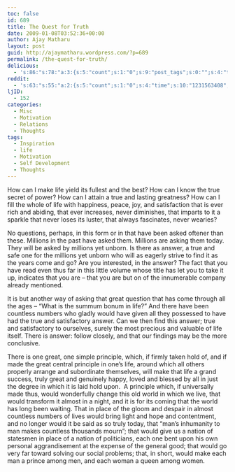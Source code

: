 ```yaml
---
toc: false
id: 689
title: The Quest for Truth
date: 2009-01-08T03:52:36+00:00
author: Ajay Matharu
layout: post
guid: http://ajaymatharu.wordpress.com/?p=689
permalink: /the-quest-for-truth/
delicious:
  - 's:86:"s:78:"a:3:{s:5:"count";s:1:"0";s:9:"post_tags";s:0:"";s:4:"time";s:10:"1231563407";}";";'
reddit:
  - 's:63:"s:55:"a:2:{s:5:"count";s:1:"0";s:4:"time";s:10:"1231563408";}";";'
ljID:
  - 152
categories:
  - Misc
  - Motivation
  - Relations
  - Thoughts
tags:
  - Inspiration
  - life
  - Motivation
  - Self Development
  - Thoughts
---
```

How can I make life yield its fullest and the best? How can I know the true secret of power? How can I attain a true and lasting greatness? How can I fill the whole of life with happiness, peace, joy, and satisfaction that is ever rich and abiding, that ever increases, never diminishes, that imparts to it a sparkle that never loses its luster, that always fascinates, never wearies?

No questions, perhaps, in this form or in that have been asked oftener than these. Millions in the past have asked them. Millions are asking them today. They will be asked by millions yet unborn. Is there as answer, a true and safe one for the millions yet unborn who will as eagerly strive to find it as the years come and go? Are you interested, in the answer? The fact that you have read even thus far in this little volume whose title has let you to take it up, indicates that you are &#8211; that you are but on of the innumerable company already mentioned.

It is but another way of asking that great question that has come through all the ages &#8211; &#8220;What is the summum bonum in life?&#8221; And there have been countless numbers who gladly would have given all they possessed to have had the true and satisfactory answer. Can we then find this answer; true and satisfactory to ourselves, surely the most precious and valuable of life itself. There is answer: follow closely, and that our findings may be the more conclusive.

There is one great, one simple principle, which, if firmly taken hold of, and if made the great central principle in one&#8217;s life, around which all others properly arrange and subordinate themselves, will make that life a grand success, truly great and genuinely happy, loved and blessed by all in just the degree in which it is laid hold upon.  A principle which, if universally made thus, would wonderfully change this old world in which we live, that would transform it almost in a night, and it is for its coming that the world has long been waiting. That in place of the gloom and despair in almost countless numbers of lives would bring light and hope and contentment, and no longer would it be said as so truly today, that &#8220;man&#8217;s inhumanity to man makes countless thousands mourn&#8221;; that would give us a nation of statesmen in place of a nation of politicians, each one bent upon his own personal aggrandisement at the expense of the general good; that would go very far toward solving our social problems; that, in short, would make each man a prince among men, and each woman a queen among women.
